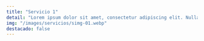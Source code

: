 ```yaml
---
title: "Servicio 1"
detail: "Lorem ipsum dolor sit amet, consectetur adipiscing elit. Nulla risus ante, tempus et libero id, convallis bibendum felis. Praesent dapibus vitae massa rhoncus blandit."
img: "/images/servicios/simg-01.webp"
destacado: false
---
```

